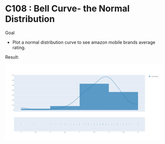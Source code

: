 # C108 : Bell Curve- the Normal Distribution

Goal

- Plot a normal distribution curve to see amazon mobile brands average rating.

Result:

![Ploted Result Graph](plot.jpeg)
